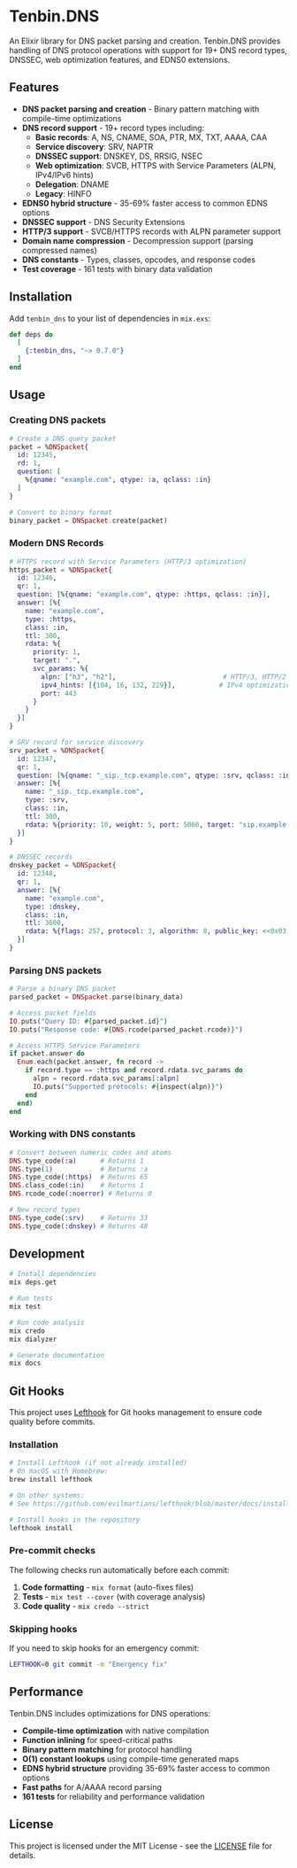 # Tenbin.DNS

An Elixir library for DNS packet parsing and creation. Tenbin.DNS provides handling of DNS protocol operations with support for 19+ DNS record types, DNSSEC, web optimization features, and EDNS0 extensions.

## Features

- **DNS packet parsing and creation** - Binary pattern matching with compile-time optimizations
- **DNS record support** - 19+ record types including:
  - **Basic records**: A, NS, CNAME, SOA, PTR, MX, TXT, AAAA, CAA
  - **Service discovery**: SRV, NAPTR
  - **DNSSEC support**: DNSKEY, DS, RRSIG, NSEC
  - **Web optimization**: SVCB, HTTPS with Service Parameters (ALPN, IPv4/IPv6 hints)
  - **Delegation**: DNAME
  - **Legacy**: HINFO
- **EDNS0 hybrid structure** - 35-69% faster access to common EDNS options
- **DNSSEC support** - DNS Security Extensions
- **HTTP/3 support** - SVCB/HTTPS records with ALPN parameter support
- **Domain name compression** - Decompression support (parsing compressed names)
- **DNS constants** - Types, classes, opcodes, and response codes
- **Test coverage** - 161 tests with binary data validation

## Installation

Add `tenbin_dns` to your list of dependencies in `mix.exs`:

```elixir
def deps do
  [
    {:tenbin_dns, "~> 0.7.0"}
  ]
end
```

## Usage

### Creating DNS packets

```elixir
# Create a DNS query packet
packet = %DNSpacket{
  id: 12345,
  rd: 1,
  question: [
    %{qname: "example.com", qtype: :a, qclass: :in}
  ]
}

# Convert to binary format
binary_packet = DNSpacket.create(packet)
```

### Modern DNS Records

```elixir
# HTTPS record with Service Parameters (HTTP/3 optimization)
https_packet = %DNSpacket{
  id: 12346,
  qr: 1,
  question: [%{qname: "example.com", qtype: :https, qclass: :in}],
  answer: [%{
    name: "example.com", 
    type: :https, 
    class: :in, 
    ttl: 300,
    rdata: %{
      priority: 1, 
      target: ".", 
      svc_params: %{
        alpn: ["h3", "h2"],                           # HTTP/3, HTTP/2 support
        ipv4_hints: [{104, 16, 132, 229}],           # IPv4 optimization hints
        port: 443
      }
    }
  }]
}

# SRV record for service discovery
srv_packet = %DNSpacket{
  id: 12347,
  qr: 1,
  question: [%{qname: "_sip._tcp.example.com", qtype: :srv, qclass: :in}],
  answer: [%{
    name: "_sip._tcp.example.com", 
    type: :srv, 
    class: :in, 
    ttl: 300,
    rdata: %{priority: 10, weight: 5, port: 5060, target: "sip.example.com"}
  }]
}

# DNSSEC records
dnskey_packet = %DNSpacket{
  id: 12348,
  qr: 1,
  answer: [%{
    name: "example.com", 
    type: :dnskey, 
    class: :in, 
    ttl: 3600,
    rdata: %{flags: 257, protocol: 3, algorithm: 8, public_key: <<0x03, 0x01, 0x00, 0x01>>}
  }]
}
```

### Parsing DNS packets

```elixir
# Parse a binary DNS packet
parsed_packet = DNSpacket.parse(binary_data)

# Access packet fields
IO.puts("Query ID: #{parsed_packet.id}")
IO.puts("Response code: #{DNS.rcode(parsed_packet.rcode)}")

# Access HTTPS Service Parameters
if packet.answer do
  Enum.each(packet.answer, fn record ->
    if record.type == :https and record.rdata.svc_params do
      alpn = record.rdata.svc_params[:alpn]
      IO.puts("Supported protocols: #{inspect(alpn)}")
    end
  end)
end
```

### Working with DNS constants

```elixir
# Convert between numeric codes and atoms
DNS.type_code(:a)      # Returns 1
DNS.type(1)            # Returns :a
DNS.type_code(:https)  # Returns 65
DNS.class_code(:in)    # Returns 1
DNS.rcode_code(:noerror) # Returns 0

# New record types
DNS.type_code(:srv)    # Returns 33
DNS.type_code(:dnskey) # Returns 48
```

## Development

```bash
# Install dependencies
mix deps.get

# Run tests
mix test

# Run code analysis
mix credo
mix dialyzer

# Generate documentation
mix docs
```

## Git Hooks

This project uses [Lefthook](https://github.com/evilmartians/lefthook) for Git hooks management to ensure code quality before commits.

### Installation

```bash
# Install Lefthook (if not already installed)
# On macOS with Homebrew:
brew install lefthook

# On other systems:
# See https://github.com/evilmartians/lefthook/blob/master/docs/install.md

# Install hooks in the repository
lefthook install
```

### Pre-commit checks

The following checks run automatically before each commit:
1. **Code formatting** - `mix format` (auto-fixes files)
2. **Tests** - `mix test --cover` (with coverage analysis)
3. **Code quality** - `mix credo --strict`

### Skipping hooks

If you need to skip hooks for an emergency commit:
```bash
LEFTHOOK=0 git commit -m "Emergency fix"
```

## Performance

Tenbin.DNS includes optimizations for DNS operations:
- **Compile-time optimization** with native compilation
- **Function inlining** for speed-critical paths  
- **Binary pattern matching** for protocol handling
- **O(1) constant lookups** using compile-time generated maps
- **EDNS hybrid structure** providing 35-69% faster access to common options
- **Fast paths** for A/AAAA record parsing
- **161 tests** for reliability and performance validation

## License

This project is licensed under the MIT License - see the [LICENSE](LICENSE) file for details.

